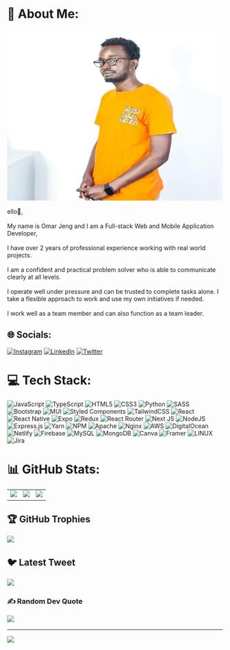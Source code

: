 # 💫 About Me:

<img src="./assets/0.jpeg" width="100%" height="400px"/>
<!-- <img src="./assets/1.jpg" width="400px" height="400px"/> -->
<!-- <img src="./assets/5.png" width="400px" height="400px"/> -->
<!-- <img src="./assets/3.jpeg" width="400px" height="400px"/> -->
<!-- <img src="./assets/2.jpg" width="400px" height="400px"/> -->

ello👋,<br/><br/>My name is Omar Jeng and I am a Full-stack Web and Mobile Application Developer,<br><br>I have over 2 years of professional experience working with real world projects.<br><br>I am a confident and practical problem solver who is able to communicate clearly at all levels.<br><br>I operate well under pressure and can be trusted to complete tasks alone. I take a flexible approach to work and use my own initiatives if needed.<br><br>I work well as a team member and can also function as a team leader.



## 🌐 Socials:

[![Instagram](https://img.shields.io/badge/Instagram-%23E4405F.svg?logo=Instagram&logoColor=white)](https://instagram.com/doj_official) [![LinkedIn](https://img.shields.io/badge/LinkedIn-%230077B5.svg?logo=linkedin&logoColor=white)](https://linkedin.com/in/dojofficial) [![Twitter](https://img.shields.io/badge/Twitter-%231DA1F2.svg?logo=Twitter&logoColor=white)](https://twitter.com/doj_official)

# 💻 Tech Stack:

![JavaScript](https://img.shields.io/badge/javascript-%23323330.svg?style=for-the-badge&logo=javascript&logoColor=%23F7DF1E) ![TypeScript](https://img.shields.io/badge/typescript-%23007ACC.svg?style=for-the-badge&logo=typescript&logoColor=white) ![HTML5](https://img.shields.io/badge/html5-%23E34F26.svg?style=for-the-badge&logo=html5&logoColor=white) ![CSS3](https://img.shields.io/badge/css3-%231572B6.svg?style=for-the-badge&logo=css3&logoColor=white) ![Python](https://img.shields.io/badge/python-3670A0?style=for-the-badge&logo=python&logoColor=ffdd54) ![SASS](https://img.shields.io/badge/SASS-hotpink.svg?style=for-the-badge&logo=SASS&logoColor=white) ![Bootstrap](https://img.shields.io/badge/bootstrap-%23563D7C.svg?style=for-the-badge&logo=bootstrap&logoColor=white) ![MUI](https://img.shields.io/badge/MUI-%230081CB.svg?style=for-the-badge&logo=material-ui&logoColor=white) ![Styled Components](https://img.shields.io/badge/styled--components-DB7093?style=for-the-badge&logo=styled-components&logoColor=white) ![TailwindCSS](https://img.shields.io/badge/tailwindcss-%2338B2AC.svg?style=for-the-badge&logo=tailwind-css&logoColor=white) ![React](https://img.shields.io/badge/react-%2320232a.svg?style=for-the-badge&logo=react&logoColor=%2361DAFB) ![React Native](https://img.shields.io/badge/react_native-%2320232a.svg?style=for-the-badge&logo=react&logoColor=%2361DAFB) ![Expo](https://img.shields.io/badge/expo-1C1E24?style=for-the-badge&logo=expo&logoColor=#D04A37) ![Redux](https://img.shields.io/badge/redux-%23593d88.svg?style=for-the-badge&logo=redux&logoColor=white) ![React Router](https://img.shields.io/badge/React_Router-CA4245?style=for-the-badge&logo=react-router&logoColor=white) ![Next JS](https://img.shields.io/badge/Next-black?style=for-the-badge&logo=next.js&logoColor=white) ![NodeJS](https://img.shields.io/badge/node.js-6DA55F?style=for-the-badge&logo=node.js&logoColor=white) ![Express.js](https://img.shields.io/badge/express.js-%23404d59.svg?style=for-the-badge&logo=express&logoColor=%2361DAFB) ![Yarn](https://img.shields.io/badge/yarn-%232C8EBB.svg?style=for-the-badge&logo=yarn&logoColor=white) ![NPM](https://img.shields.io/badge/NPM-%23000000.svg?style=for-the-badge&logo=npm&logoColor=white) ![Apache](https://img.shields.io/badge/apache-%23D42029.svg?style=for-the-badge&logo=apache&logoColor=white) ![Nginx](https://img.shields.io/badge/nginx-%23009639.svg?style=for-the-badge&logo=nginx&logoColor=white) ![AWS](https://img.shields.io/badge/AWS-%23FF9900.svg?style=for-the-badge&logo=amazon-aws&logoColor=white) ![DigitalOcean](https://img.shields.io/badge/DigitalOcean-%230167ff.svg?style=for-the-badge&logo=digitalOcean&logoColor=white) ![Netlify](https://img.shields.io/badge/netlify-%23000000.svg?style=for-the-badge&logo=netlify&logoColor=#00C7B7) ![Firebase](https://img.shields.io/badge/firebase-%23039BE5.svg?style=for-the-badge&logo=firebase) ![MySQL](https://img.shields.io/badge/mysql-%2300f.svg?style=for-the-badge&logo=mysql&logoColor=white) ![MongoDB](https://img.shields.io/badge/MongoDB-%234ea94b.svg?style=for-the-badge&logo=mongodb&logoColor=white) ![Canva](https://img.shields.io/badge/Canva-%2300C4CC.svg?style=for-the-badge&logo=Canva&logoColor=white) ![Framer](https://img.shields.io/badge/Framer-black?style=for-the-badge&logo=framer&logoColor=blue) ![LINUX](https://img.shields.io/badge/Linux-FCC624?style=for-the-badge&logo=linux&logoColor=black) ![Jira](https://img.shields.io/badge/jira-%230A0FFF.svg?style=for-the-badge&logo=jira&logoColor=white)

# 📊 GitHub Stats:

<table>
  <tr>
    <td valign="top"><img src="https://github-readme-stats.vercel.app/api?username=doj-gam&theme=dark&hide_border=false&include_all_commits=true&count_private=true"/>
    </td>
    <td valign="top"><img src="https://github-readme-streak-stats.herokuapp.com/?user=doj-gam&theme=dark&hide_border=false"/>
    </td>
    <td valign="top"><img src="https://github-readme-stats.vercel.app/api/top-langs/?username=doj-gam&theme=dark&hide_border=false&include_all_commits=true&count_private=true&layout=compact"/>
    </td>
  </tr>
</table>

## 🏆 GitHub Trophies

![](https://github-profile-trophy.vercel.app/?username=doj-gam&theme=monokai&no-frame=false&no-bg=true&margin-w=4)

## 🐦 Latest Tweet

[![](https://gtce.itsvg.in/api?username=doj_official)](https://github.com/VishwaGauravIn/github-twitter-card-embed)

### ✍️ Random Dev Quote

![](https://quotes-github-readme.vercel.app/api?type=horizontal&theme=radical)

---

[![](https://visitcount.itsvg.in/api?id=doj&label=Profile%20Views&pretty=false)](https://visitcount.itsvg.in)

<!-- Proudly created with GPRM ( https://gprm.itsvg.in ) -->
